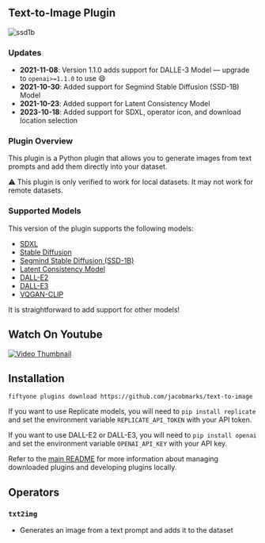 ## Text-to-Image Plugin

![ssd1b](https://github.com/jacobmarks/ai-art-gallery/assets/12500356/f5202d68-c5c1-44c7-b662-98d98e5c05aa)

### Updates

- **2021-11-08**: Version 1.1.0 adds support for DALLE-3 Model — upgrade to `openai>=1.1.0` to use 😄
- **2021-10-30**: Added support for Segmind Stable Diffusion (SSD-1B) Model
- **2021-10-23**: Added support for Latent Consistency Model
- **2023-10-18**: Added support for SDXL, operator icon, and download location selection

### Plugin Overview

This plugin is a Python plugin that allows you to generate images from text
prompts and add them directly into your dataset.

:warning: This plugin is only verified to work for local datasets. It may not
work for remote datasets.

### Supported Models

This version of the plugin supports the following models:

- [SDXL](https://replicate.com/stability-ai/sdxl)
- [Stable Diffusion](https://replicate.com/stability-ai/stable-diffusion)
- [Segmind Stable Diffusion (SSD-1B)](https://replicate.com/lucataco/ssd-1b/)
- [Latent Consistency Model](https://replicate.com/luosiallen/latent-consistency-model/)
- [DALL-E2](https://openai.com/dall-e-2)
- [DALL-E3](https://openai.com/dall-e-3)
- [VQGAN-CLIP](https://replicate.com/mehdidc/feed_forward_vqgan_clip)

It is straightforward to add support for other models!

## Watch On Youtube

[![Video Thumbnail](https://img.youtube.com/vi/qJNEyC_FqG0/0.jpg)](https://www.youtube.com/watch?v=qJNEyC_FqG0&list=PLuREAXoPgT0RZrUaT0UpX_HzwKkoB-S9j&index=2)

## Installation

```shell
fiftyone plugins download https://github.com/jacobmarks/text-to-image
```

If you want to use Replicate models, you will
need to `pip install replicate` and set the environment variable
`REPLICATE_API_TOKEN` with your API token.

If you want to use DALL-E2 or DALL-E3, you will need to `pip install openai` and set the
environment variable `OPENAI_API_KEY` with your API key.

Refer to the [main README](https://github.com/voxel51/fiftyone-plugins) for
more information about managing downloaded plugins and developing plugins
locally.

## Operators

### `txt2img`

- Generates an image from a text prompt and adds it to the dataset
